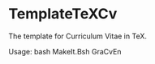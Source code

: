 TemplateTeXCv
=============
The template for Curriculum Vitae in TeX.

Usage: bash MakeIt.Bsh GraCvEn

